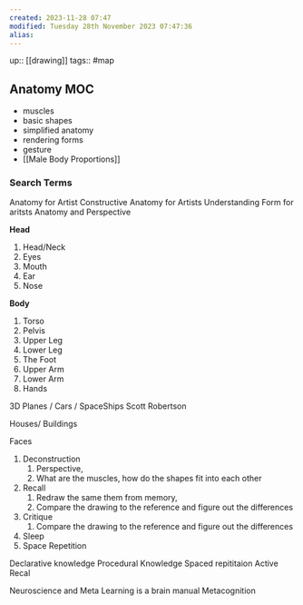 ```yaml
---
created: 2023-11-28 07:47 
modified: Tuesday 28th November 2023 07:47:36
alias: 
---
```

up::  [[drawing]]
tags:: #map 

## Anatomy MOC

- muscles
- basic shapes
- simplified anatomy
- rendering forms
- gesture
- [[Male Body Proportions]]

### Search Terms
Anatomy for Artist
Constructive Anatomy for Artists
Understanding Form for aritsts
Anatomy and Perspective

**Head**
1. Head/Neck
2. Eyes
3. Mouth
4. Ear
5. Nose

**Body**
1. Torso
2. Pelvis
3. Upper Leg
4. Lower Leg
5. The Foot
6. Upper Arm
7. Lower Arm
8. Hands


3D Planes / Cars / SpaceShips
Scott Robertson

Houses/ Buildings


Faces
1. Deconstruction
	1. Perspective,
	2. What are the muscles, how do the shapes fit into each other
2. Recall
	1. Redraw the same them from memory,
	2. Compare the drawing to the reference and figure out the differences
3. Critique
	1. Compare the drawing to the reference and figure out the differences
4. Sleep
5. Space Repetition


Declarative knowledge
Procedural Knowledge
Spaced repititaion
Active Recal

Neuroscience and Meta Learning is a brain manual
Metacognition



